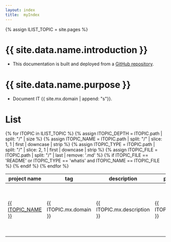 ```yaml
---
layout: index
title:  myIndex
---
```

[link]:        #
[repo_source]: #


<!-- define var -->
{% assign lLIST_TOPIC         = site.pages %}

# {{ site.data.name.introduction }}
- This documentation is built and deployed from a [GitHub repository][repo_source].

# {{ site.data.name.purpose }}
- Document IT {{ site.mx.domain | append: "s"}}.


# List


<!-- <table id="myTable"> -->
<table class="sortable">
  <thead>
    <tr>
      <th>project name</th>
      <th translate='no'>tag</th>
      <th>description</th>
      <th>path</th>
      <th>debug</th>
    </tr>
  </thead>
  <tbody>
    {% for lTOPIC in lLIST_TOPIC %}
      {% assign lTOPIC_DEPTH = lTOPIC.path  |  split: "/" | size %}
      {% assign lTOPIC_NAME  = lTOPIC.path  | split: "/"  | slice: 1, 1 | first | downcase | strip %}
      {% assign lTOPIC_TYPE  = lTOPIC.path  |  split: "/" | slice: 2, 1 | first | downcase | strip %}
      {% assign lTOPIC_FILE  = lTOPIC.path  |  split: "/" | last | remove: '.md' %}
      {% if lTOPIC_FILE == 'README' or lTOPIC_TYPE == 'whatis' and lTOPIC_NAME == lTOPIC_FILE %}
      <tr>
        <td translate='no'><a href="{{ lTOPIC.path | remove: '.md' }}">{{ lTOPIC_NAME }}</a></td>
        <td translate='no'>{{ lTOPIC.mx.domain }}</td>
        <td>{{ lTOPIC.mx.description }}</td>
        <td>{{ lTOPIC.path }}</td>
        <td>{{ lTOPIC_DEPTH }} - {{ lTOPIC_NAME }} - {{ lTOPIC_TYPE }} - {{ lTOPIC_FILE }} </td>
      </tr>
      {% endif %}
    {% endfor %}
  </tbody>
</table>


